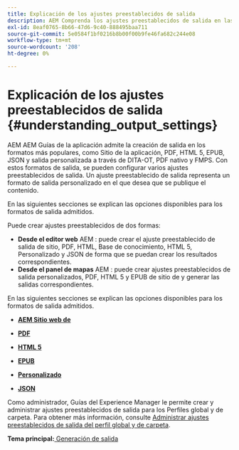 ```yaml
---
title: Explicación de los ajustes preestablecidos de salida
description: AEM Comprenda los ajustes preestablecidos de salida en las guías de la. AEM Cree ajustes preestablecidos de salida desde el editor web y el panel de asignaciones para los formatos de sitio, PDF, HTML 5, EPUB, personalizado y JSON de la.
exl-id: 8eaf0765-8b66-47d6-9c40-888495baa711
source-git-commit: 5e0584f1bf0216b8b00f00b9fe46fa682c244e08
workflow-type: tm+mt
source-wordcount: '208'
ht-degree: 0%

---
```


# Explicación de los ajustes preestablecidos de salida {#understanding_output_settings}

AEM AEM Guías de la aplicación admite la creación de salida en los formatos más populares, como Sitio de la aplicación, PDF, HTML 5, EPUB, JSON y salida personalizada a través de DITA-OT, PDF nativo y FMPS. Con estos formatos de salida, se pueden configurar varios ajustes preestablecidos de salida. Un ajuste preestablecido de salida representa un formato de salida personalizado en el que desea que se publique el contenido.

En las siguientes secciones se explican las opciones disponibles para los formatos de salida admitidos.

Puede crear ajustes preestablecidos de dos formas:

- **Desde el editor web** AEM : puede crear el ajuste preestablecido de salida de sitio, PDF, HTML, Base de conocimiento, HTML 5, Personalizado y JSON de forma que se puedan crear los resultados correspondientes.
- **Desde el panel de mapas** AEM : puede crear ajustes preestablecidos de salida personalizados, PDF, HTML 5 y EPUB de sitio de y generar las salidas correspondientes.

En las siguientes secciones se explican las opciones disponibles para los formatos de salida admitidos.

- **[AEM Sitio web de](generate-output-aem-site.md)**

- **[PDF](generate-output-pdf.md)**

- **[HTML 5](generate-output-html5.md)**

- **[EPUB](generate-output-epub.md)**

- **[Personalizado](generate-output-custom.md)**

- **[JSON](generate-output-json.md)**

Como administrador, Guías del Experience Manager le permite crear y administrar ajustes preestablecidos de salida para los Perfiles global y de carpeta. Para obtener más información, consulte [Administrar ajustes preestablecidos de salida del perfil global y de carpeta](./web-editor-manage-output-presets.md).

**Tema principal:**[ Generación de salida](generate-output.md)
